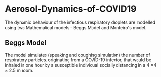 
# Aerosol-Dynamics-of-COVID19
The dynamic behaviour of the infectious respiratory droplets are modelled using two Mathematical models - Beggs Model and Monteiro's model.

## Beggs Model
The model simulates (speaking and coughing simulation) the number of respiratory particles, originating from a COVID-19 infector, that would be inhaled in one hour by a susceptible individual socially distancing in a 4 ×4 × 2.5 m room.


